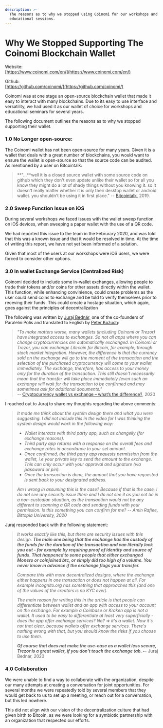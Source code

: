 ```yaml
---
description: >-
  The reasons as to why we stopped using Coinomi for our workshops and
  educational sessions.
---
```


# Why We Stopped Supporting The Coinomi Blockchain Wallet

Website:  
[https://www.coinomi.com/en/](https://www.coinomi.com/en/)  
  
Github:  
[https://github.com/coinomi/](https://github.com/coinomi/)

Coinomi was at one stage an open-source blockchain wallet that made it easy to interact with many blockchains. Due to its easy to use interface and versatility, we had used it as our wallet of choice for workshops and educational seminars for several years. 

The following document outlines the reasons as to why we stopped supporting their wallet. 

### **1.0 No Longer open-source:**

The Coinomi wallet has not been open-source for many years. Given it is a wallet that deals with a great number of blockchains, you would want to ensure the wallet is open-source so that the source code can be audited. As mentioned by a user on Bitcointalk:

> **"...**well it is a closed source wallet with some source code on github which they don't even update unlike their wallet so for all you know they might do a lot of shady things without you knowing it. so it doesn't really matter whether it is only their desktop wallet or android wallet. you shouldn't be using it in first place." -- [Bitcointalk](https://bitcointalk.org/index.php?topic=5115118.msg49953736#msg49953736), 2019.

### 2.0 Sweep Function Issue on iOS

During several workshops we faced issues with the wallet sweep function on iOS devices, when sweeping a paper wallet with the use of a QR code.

We had reported this issue to the team in the Februrary 2020, and was told that this was a known issue and that it would be resolved in time. At the time of writing this report, we have not yet been informed of a solution.

Given that most of the users at our workshops were iOS users, we were forced to consider other options.

### 3.0 In wallet Exchange Service \(Centralized Risk\)

Coinomi decided to include some in-wallet exchanges, allowing people to trade their tokens and/or coins for other assets directly within the wallet. This function, while enhancing convinience, could create problems as the user could send coins to exchange and be told to verify themselves prior to receving their funds. This could create a hostage situation, which again, goes against the principles of decentralization

The following was written by [Juraj Bednár,](https://juraj.bednar.io/en/about-me/) one of the co-founders of Paralelni Polis and translated to English by [Peter Kožuch](https://bitcointipsandtricks.wordpress.com/contact/):

> _"To make matters worse, many wallets \(including Coinomi or Trezor\) have integrated access to exchanges. So not all apps where you can change cryptocurrencies are automatically exchanged. In Coinomi or Trezor, you can exchange Litecoin for Bitcoin, for example, through stock market integration. However, the difference is that the currency sold on the exchange will go to the moment of the transaction and the selection of the purchased cryptocurrency will come to your wallet immediately. The exchange, therefore, has access to your money only for the duration of the transaction. This still doesn’t necessarily mean that the transfer will take place immediately \(even such an exchange will wait for the transaction to be confirmed and may sometimes ask for additional documents."_   
> -- [Cryptocurrency wallet vs exchange – what’s the difference?](https://bitcointipsandtricks.wordpress.com/2020/05/17/cryptocurrency-wallet-vs-an-exchange/), 2020

I reached out to Juraj to share my thoughts regarding the above comments:

> _It made me think about the system design there and what you were suggesting. I did not include this in the video for I was thinking the system design would work in the following way:_
>
> * _Wallet interacts with third party app, such as changelly \(for exchange reasons\)._ 
> * _Third party app returns with a response on the overall fees and exchange rates in accordance to your set amount._ 
> * _Once confirmed, the third party app requests permission from the wallet, i.e your private key to send the amount to the exchange. This can only occur with your approval and signature \(via password or pin\)._
> * _Once the transaction is done, the amount that you have requested is sent back to your designated address._ 
>
> _Am I wrong in assuming this is the case? Because if that is the case, I do not see any security issue there and I do not see it as you not be in a non-custodian situation, as the transaction would not be any different to scanning a QR code and sending funds with your permission. Is this something you can confirm for me? -- Amin Rafiee, Bittopia University, 2020_

Juraj responded back with the following statement:

> _It works exactly like this, but there are security issues with this design. **The main one being that the exchange has the custody of the funds for the duration of the transaction and can literally lock you out - for example by requiring proof of identity and source of funds. That happened to some people that either exchanged Monero or coinjoined btc, or simply did too high of a volume. You never know in advance if the exchange flags your transfer.**_
>
> _Compare this with more decentralized designs, where the exchange either happens in one transaction or does not happen at all. For example incognito.org has something that approaches this \(and one of the values of the creators is no KYC ever\)._
>
> _The main reason for writing this in the article is that people can differentiate between wallet and an app with access to your account on the exchange. For example a Coinbase or Kraken app is not a wallet. It used to be easy to differentiate at least very superficially - does the app offer exchange services? No? =&gt; it's a wallet. Now it's not that clear, because wallets offer exchange services. There's nothing wrong with that, but you should know the risks if you choose to use them._
>
> _**Of course that does not make the use-case as a wallet less secure, Trezor is a great wallet, if you don't touch the exchange tab. -**-_ Juraj Bednár, 2020

### 4.0 Collaboration

We were unable to find a way to collaborate with the organization, despite our many attempts at creating a conversation for joint opportunities. For several months we were repeatedly told by several members that they would get back to us to set up a meeting, or reach out for a conversation, but this led nowhere. 

This did not align with our vision of the decentralization culture that had given birth to Bitcoin, as we were looking for a symbiotic partnership with an organization that respected our efforts. 

